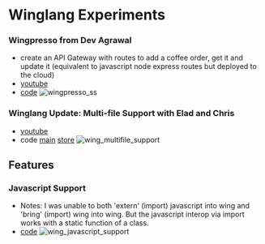 # Winglang Experiments

### Wingpresso from Dev Agrawal

- create an API Gateway with routes to add a coffee order, get it and update it (equivalent to javascript node express routes but deployed to the cloud)
- [youtube](https://www.youtube.com/watch?v=lLiBUKcpSug&t=1169s)
- [code](./wingpresso/wingpresso.w)
  ![wingpresso_ss](./wingpresso/wingpresso_ss.png)

### Winglang Update: Multi-file Support with Elad and Chris

- [youtube](https://www.youtube.com/watch?v=WAnM4ZUbLnE)
- code [main](./features/multifile/main.w) [store](./features/multifile/store.w)
  ![wing_multifile_support](./features/multifile/wing_multi_file_support.png)

## Features

### Javascript Support

- Notes: I was unable to both 'extern' (import) javascript into wing and 'bring' (import) wing into wing. But the javascript interop via import works with a static function of a class.
- [code](./features/javascript/javascript.w)
  ![wing_javascript_support](./features/javascript/wing_javascript_support.png)
